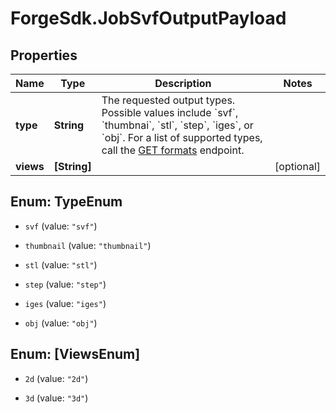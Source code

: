 # ForgeSdk.JobSvfOutputPayload

## Properties
Name | Type | Description | Notes
------------ | ------------- | ------------- | -------------
**type** | **String** | The requested output types. Possible values include &#x60;svf&#x60;, &#x60;thumbnai&#x60;, &#x60;stl&#x60;, &#x60;step&#x60;, &#x60;iges&#x60;, or &#x60;obj&#x60;. For a list of supported types, call the [GET formats](https://developer.autodesk.com/en/docs/model-derivative/v2/reference/http/formats-GET) endpoint. | 
**views** | **[String]** |  | [optional] 


<a name="TypeEnum"></a>
## Enum: TypeEnum


* `svf` (value: `"svf"`)

* `thumbnail` (value: `"thumbnail"`)

* `stl` (value: `"stl"`)

* `step` (value: `"step"`)

* `iges` (value: `"iges"`)

* `obj` (value: `"obj"`)




<a name="[ViewsEnum]"></a>
## Enum: [ViewsEnum]


* `2d` (value: `"2d"`)

* `3d` (value: `"3d"`)




